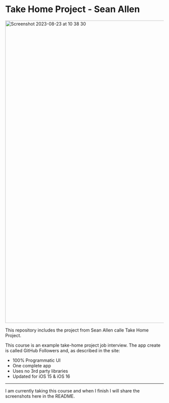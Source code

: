 # Take Home Project - Sean Allen
<img width="962" alt="Screenshot 2023-08-23 at 10 38 30" src="https://github.com/juliobraganca/take-home-project-sean-allen/assets/127988357/d67a00ae-33bf-47ca-815f-f2d1562328e9">
 
This repository includes the project from Sean Allen calle Take Home Project.

This course is an example take-home project job interview. The app create is called GitHub Followers and, as described in the site:
- 100% Programmatic UI
- One complete app
- Uses no 3rd party libraries
- Updated for iOS 15 & iOS 16

___

I am currently taking this course and when I finish I will share the screenshots here in the README.

